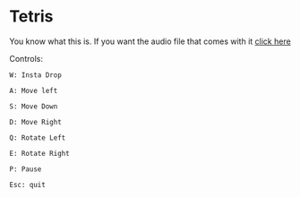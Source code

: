 # Tetris

You know what this is.
If you want the audio file that comes with it [click here](https://www.dropbox.com/s/iz0k3s1t6zw0t0f/TetrisTheme.wav?dl=0)

Controls:

	W: Insta Drop

	A: Move left
	
	S: Move Down

	D: Move Right

	Q: Rotate Left

	E: Rotate Right

	P: Pause

	Esc: quit
